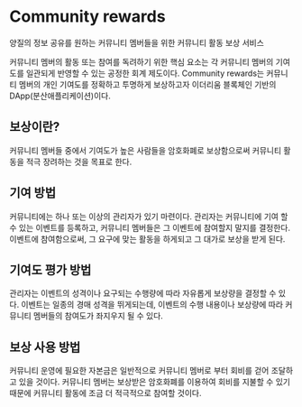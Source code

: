 # Community rewards
양질의 정보 공유를 원하는 커뮤니티 멤버들을 위한 커뮤니티 활동 보상 서비스

커뮤니티 멤버의 활동 또는 참여를 독려하기 위한 핵심 요소는 각 커뮤니티 멤버의 기여도를 일관되게 반영할 수 있는 공정한 회계 제도이다. Community rewards는 커뮤니티 멤버의 개인 기여도를 정확하고 투명하게 보상하고자 이더리움 블록체인 기반의 DApp(분산애플리케이션)이다.

## 보상이란?
커뮤니티 멤버들 중에서 기여도가 높은 사람들을 암호화폐로 보상함으로써 커뮤니티 활동을 적극 장려하는 것을 목표로 한다.

## 기여 방법
커뮤니티에는 하나 또는 이상의 관리자가 있기 마련이다. 관리자는 커뮤니티에 기여 할 수 있는 이벤트를 등록하고, 커뮤니티 멤버들은 그 이벤트에 참여할지 말지를 결정한다. 이벤트에 참여함으로써, 그 요구에 맞는 활동을 하게되고 그 대가로 보상을 받게 된다.

## 기여도 평가 방법
관리자는 이벤트의 성격이나 요구되는 수행량에 따라 자유롭게 보상량을 결정할 수 있다. 이벤트는 일종의 경매 성격을 뛰게되는데, 이벤트의 수행 내용이나 보상량에 따라 커뮤니티 멤버들의 참여도가 좌지우지 될 수 있다.

## 보상 사용 방법
커뮤니티 운영에 필요한 자본금은 일반적으로 커뮤니티 멤버로 부터 회비를 걷어 조달하고 있을 것이다. 커뮤니티 멤버는 보상받은 암호화폐를 이용하여 회비를 지불할 수 있기 때문에 커뮤니티 활동에 조금 더 적극적으로 참여할 것이다.
